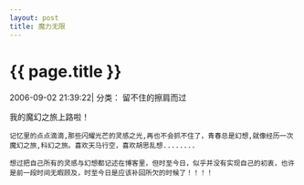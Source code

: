 ```yaml
---
layout: post
title: 魔力无限
---
```


{{ page.title }}
================

<p class="meta">2006-09-02 21:39:22|  分类： 留不住的擦肩而过</p>

我的魔幻之旅上路啦！    

    记忆里的点点滴滴,那些闪耀光芒的灵感之光,再也不会抓不住了，青春总是幻想,就像经历一次魔幻之旅,科幻之旅。喜欢天马行空，喜欢胡思乱想........

    想过把自己所有的灵感与幻想都记述在博客里，但时至今日，似乎并没有实现自己的初衷，也许是前一段时间无暇顾及，时至今日是应该补回所欠的时候了！！！！